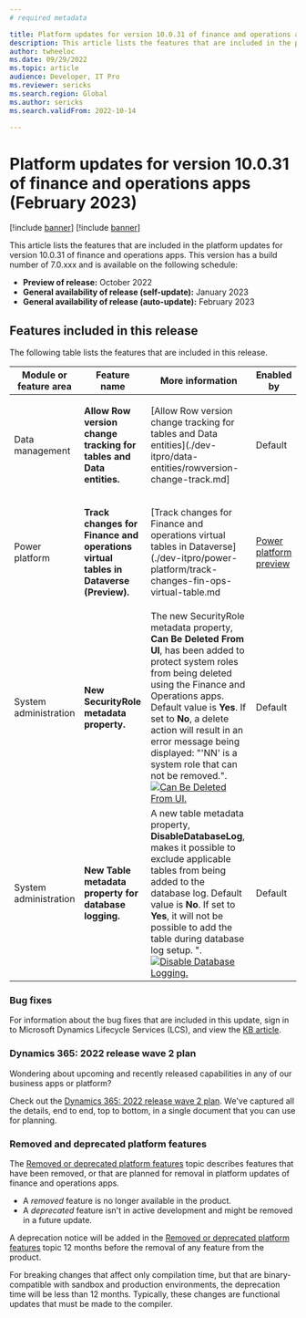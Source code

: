 ```yaml
---
# required metadata

title: Platform updates for version 10.0.31 of finance and operations apps (February 2023)
description: This article lists the features that are included in the platform updates for version 10.0.31 of finance and operations apps.
author: twheeloc
ms.date: 09/29/2022
ms.topic: article
audience: Developer, IT Pro
ms.reviewer: sericks
ms.search.region: Global
ms.author: sericks
ms.search.validFrom: 2022-10-14

---
```

# Platform updates for version 10.0.31 of finance and operations apps (February 2023)

[!include [banner](../includes/banner.md)]
[!include [banner](../includes/preview-banner.md)]

This article lists the features that are included in the platform updates for version 10.0.31 of finance and operations apps. This version has a build number of 7.0.xxx and is available on the following schedule:

- **Preview of release:** October 2022
- **General availability of release (self-update):** January 2023
- **General availability of release (auto-update):** February 2023

## Features included in this release

The following table lists the features that are included in this release.

| Module or feature area | Feature name | More information | Enabled by |
|---|---|---|---|
|  Data management | <p>**Allow Row version change tracking for tables and Data entities.**</p>  | [Allow Row version change tracking for tables and Data entities](./dev-itpro/data-entities/rowversion-change-track.md] | Default  |
|  Power platform | <p>**Track changes for Finance and operations virtual tables in Dataverse (Preview).**</p>  | [Track changes for Finance and operations virtual tables in Dataverse](./dev-itpro/power-platform/track-changes-fin-ops-virtual-table.md | [Power platform preview](https://learn.microsoft.com/en-us/power-platform/admin/what-are-preview-features-how-do-i-enable-them)  |
|  System administration | <p>**New SecurityRole metadata property.**</p>  | The new SecurityRole metadata property, **Can Be Deleted From UI**, has been added to protect system roles from being deleted using the Finance and Operations apps. Default value is **Yes**. If set to **No**, a delete action will result in an error message being displayed: "'NN' is a system role that can not be removed.". [![Can Be Deleted From UI.](./devitpro/media/CanBeDeletedFromUI.jpg)](./dev-itpro/media/CanBeDeletedFromUI.jpg) |  Default |  
|  System administration | <p>**New Table metadata property for database logging.**</p>  | A new table metadata property, **DisableDatabaseLog**, makes it possible to exclude applicable tables from being added to the database log. Default value is **No**. If set to **Yes**, it will not be possible to add the table during database log setup. ". [![Disable Database Logging.](./dev-itpro/media/DisableDatabaseLogging.jpg)](./dev-itpro/media/DisableDatabaseLogging.jpg) | Default | 

### Bug fixes

For information about the bug fixes that are included in this update, sign in to Microsoft Dynamics Lifecycle Services (LCS), and view the [KB article](https://fix.lcs.dynamics.com/Issue/Details?bugId=xxxx).

### Dynamics 365: 2022 release wave 2 plan

Wondering about upcoming and recently released capabilities in any of our business apps or platform?

Check out the [Dynamics 365: 2022 release wave 2 plan](/dynamics365-release-plan/2022wave2/). We've captured all the details, end to end, top to bottom, in a single document that you can use for planning.

### Removed and deprecated platform features

The [Removed or deprecated platform features](removed-deprecated-features-platform-updates.md) topic describes features that have been removed, or that are planned for removal in platform updates of finance and operations apps.

- A *removed* feature is no longer available in the product.
- A *deprecated* feature isn't in active development and might be removed in a future update.

A deprecation notice will be added in the [Removed or deprecated platform features](removed-deprecated-features-platform-updates.md) topic 12 months before the removal of any feature from the product.

For breaking changes that affect only compilation time, but that are binary-compatible with sandbox and production environments, the deprecation time will be less than 12 months. Typically, these changes are functional updates that must be made to the compiler.
